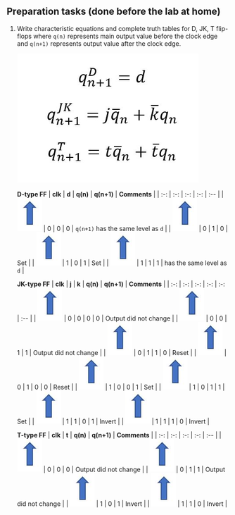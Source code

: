 ## Preparation tasks (done before the lab at home)

1. Write characteristic equations and complete truth tables for D, JK, T flip-flops where `q(n)` represents main output value before the clock edge and `q(n+1)` represents output value after the clock edge.

   ![Characteristic equations](https://github.com/xzdraz12/digital-electronics-1/blob/main/labs/05-ffs/equations.JPG)
 
   **D-type FF**
   | **clk** | **d** | **q(n)** | **q(n+1)** | **Comments** |
   | :-: | :-: | :-: | :-: | :-- |
   | ![rising](https://github.com/xzdraz12/digital-electronics-1/blob/main/labs/05-ffs/sipka_hore.JPG) | 0 | 0 | 0 | `q(n+1)` has the same level as `d` |
   | ![rising](https://github.com/xzdraz12/digital-electronics-1/blob/main/labs/05-ffs/sipka_hore.JPG) | 0 | 1 | 0 | Set |
   | ![rising](https://github.com/xzdraz12/digital-electronics-1/blob/main/labs/05-ffs/sipka_hore.JPG) | 1 | 0 | 1 | Set |
   | ![rising](https://github.com/xzdraz12/digital-electronics-1/blob/main/labs/05-ffs/sipka_hore.JPG) | 1 | 1 | 1 | has the same level as `d` |

   **JK-type FF**
   | **clk** | **j** | **k** | **q(n)** | **q(n+1)** | **Comments** |
   | :-: | :-: | :-: | :-: | :-: | :-- |
   | ![rising](https://github.com/xzdraz12/digital-electronics-1/blob/main/labs/05-ffs/sipka_hore.JPG) | 0 | 0 | 0 | 0 | Output did not change |
   | ![rising](https://github.com/xzdraz12/digital-electronics-1/blob/main/labs/05-ffs/sipka_hore.JPG) | 0 | 0 | 1 | 1 | Output did not change |
   | ![rising](https://github.com/xzdraz12/digital-electronics-1/blob/main/labs/05-ffs/sipka_hore.JPG) | 0 | 1 | 1 | 0 | Reset |
   | ![rising](https://github.com/xzdraz12/digital-electronics-1/blob/main/labs/05-ffs/sipka_hore.JPG) | 0 | 1 | 0 | 0 | Reset |
   | ![rising](https://github.com/xzdraz12/digital-electronics-1/blob/main/labs/05-ffs/sipka_hore.JPG) | 1 | 0 | 0 | 1 | Set |
   | ![rising](https://github.com/xzdraz12/digital-electronics-1/blob/main/labs/05-ffs/sipka_hore.JPG) | 1 | 0 | 1 | 1 | Set |
   | ![rising](https://github.com/xzdraz12/digital-electronics-1/blob/main/labs/05-ffs/sipka_hore.JPG) | 1 | 1 | 0 | 1 | Invert |
   | ![rising](https://github.com/xzdraz12/digital-electronics-1/blob/main/labs/05-ffs/sipka_hore.JPG) | 1 | 1 | 1 | 0 | Invert |

   **T-type FF**
   | **clk** | **t** | **q(n)** | **q(n+1)** | **Comments** |
   | :-: | :-: | :-: | :-: | :-- |
   | ![rising](https://github.com/xzdraz12/digital-electronics-1/blob/main/labs/05-ffs/sipka_hore.JPG) | 0 | 0 | 0 | Output did not change |
   | ![rising](https://github.com/xzdraz12/digital-electronics-1/blob/main/labs/05-ffs/sipka_hore.JPG) | 0 | 1 | 1 | Output did not change |
   | ![rising](https://github.com/xzdraz12/digital-electronics-1/blob/main/labs/05-ffs/sipka_hore.JPG) | 1 | 0 | 1 | Invert |
   | ![rising](https://github.com/xzdraz12/digital-electronics-1/blob/main/labs/05-ffs/sipka_hore.JPG) | 1 | 1 | 0 | Invert |

<a name="part1"></a>